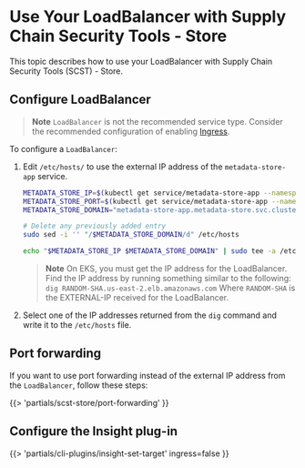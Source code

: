 # Use Your LoadBalancer with Supply Chain Security Tools - Store

This topic describes how to use your LoadBalancer with Supply Chain Security Tools (SCST) - Store. 

## Configure LoadBalancer

>**Note** `LoadBalancer` is not the recommended service type.
>Consider the recommended configuration of enabling
>[Ingress](ingress.hbs.md).

To configure a `LoadBalancer`: 

1. Edit `/etc/hosts/` to use the
external IP address of the `metadata-store-app` service.

    ```bash
    METADATA_STORE_IP=$(kubectl get service/metadata-store-app --namespace metadata-store -o jsonpath="{.status.loadBalancer.ingress[0].ip}")
    METADATA_STORE_PORT=$(kubectl get service/metadata-store-app --namespace metadata-store -o jsonpath="{.spec.ports[0].port}")
    METADATA_STORE_DOMAIN="metadata-store-app.metadata-store.svc.cluster.local"

    # Delete any previously added entry
    sudo sed -i '' "/$METADATA_STORE_DOMAIN/d" /etc/hosts

    echo "$METADATA_STORE_IP $METADATA_STORE_DOMAIN" | sudo tee -a /etc/hosts > /dev/null
    ```

    >**Note** On EKS, you must get the IP address for the LoadBalancer. Find the IP
    >address by running something similar to the following: `dig
    >RANDOM-SHA.us-east-2.elb.amazonaws.com`
    >Where `RANDOM-SHA` is the EXTERNAL-IP received for the LoadBalancer. 

1. Select one of the IP addresses returned from the `dig` command and write it to the
`/etc/hosts` file.

## Port forwarding

If you want to use port forwarding instead of the external IP address from the
`LoadBalancer`, follow these steps:

{{> 'partials/scst-store/port-forwarding' }}

## Configure the Insight plug-in

{{> 'partials/cli-plugins/insight-set-target' ingress=false }}